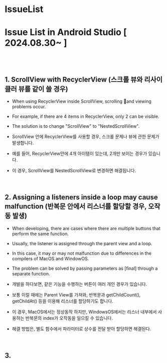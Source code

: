 # IssueList
# Issue List in Android Studio [ 2024.08.30~ ]  
<br/><br/>
## 1. ScrollView with RecyclerView (스크롤 뷰와 리사이클러 뷰를 같이 쓸 경우)  
 - When using RecyclerView inside ScrollView, scrolling and viewing problems occur.  
 - For example, if there are 4 items in RecyclerView, only 2 can be visible.  
 - The solution is to change "ScrollView" to "NestedScrollView".  
  
 - ScrollView 안에 RecyclerView를 사용할 경우, 스크롤 문제나 뷰에 관한 문제가 발생합니다.  
 - 예를 들어, RecyclerView안에 4개 아이템이 있는데, 2개만 보이는 경우가 있습니다.  
 - 이 경우, ScrollView를 NestedScrollView로 변경하면 해결됩니다.  
<br/><br/>
## 2. Assigning a listeners inside a loop may cause malfunction (반복문 안에서 리스너를 할당할 경우, 오작동 발생)  
 - When developing, there are cases where there are multiple buttons that perform the same function.  
 - Usually, the listener is assigned through the parent view and a loop.  
 - In this case, it may or may not malfunction due to differences in the compilers of MacOS and WindowOS.  
 - The problem can be solved by passing parameters as [final] through a separate function.  
  
 - 개발을 하다보면, 같은 기능을 수행하는 버튼이 여러 개인 경우가 있습니다.  
 - 보통 이럴 때에는 Parent View를 가져와, 반복문과 getChildCount(), getChildAt() 등을 이용해 리스너를 할당하기도 합니다.  
 - 이 경우, MacOS에서는 정상동작 하지만, WindowsOS에서는 리스너 내부에서 사용하는 반복문의 index가 오작동을 일으킬 수 있습니다.  
 - 해결 방법은, 별도 함수에서 파라미터로 상수를 전달 받아 할당하면 해결된다.  
<br/><br/>
## 3. 

